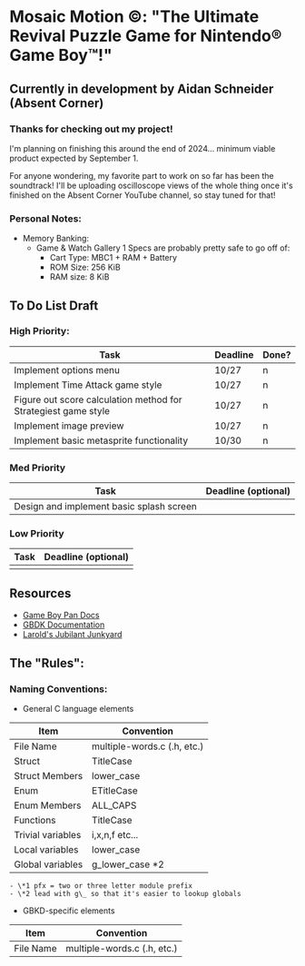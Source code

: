 # Mosaic Motion ©️: "The Ultimate Revival Puzzle Game for Nintendo®️ Game Boy™️!"

## Currently in development by Aidan Schneider (Absent Corner)

### Thanks for checking out my project!

I'm planning on finishing this around the end of 2024... minimum viable product expected by September 1.

For anyone wondering, my favorite part to work on so far has been the soundtrack! I'll be uploading oscilloscope views of the whole thing once it's finished on the Absent Corner YouTube channel, so stay tuned for that!

### Personal Notes:

- Memory Banking:
  - Game & Watch Gallery 1 Specs are probably pretty safe to go off of:
    - Cart Type: MBC1 + RAM + Battery
    - ROM Size: 256 KiB
    - RAM size: 8 KiB

## To Do List Draft

### High Priority:

| Task                                                           | Deadline | Done? |
| -------------------------------------------------------------- | -------- | ----- |
| Implement options menu                                         | 10/27    | n     |
| Implement Time Attack game style                               | 10/27    | n     |
| Figure out score calculation method for Strategiest game style | 10/27    | n     |
| Implement image preview                                        | 10/27    | n     |
| Implement basic metasprite functionality                       | 10/30    | n     |

### Med Priority

| Task                                     | Deadline (optional) |
| ---------------------------------------- | ------------------- |
| Design and implement basic splash screen |                     |

### Low Priority

| Task | Deadline (optional) |
| ---- | ------------------- |
|      |                     |

## Resources

- [Game Boy Pan Docs](https://gbdev.io/pandocs/About.html)
- [GBDK Documentation](https://gbdk-2020.github.io/gbdk-2020/docs)
- [Larold's Jubilant Junkyard](https://laroldsjubilantjunkyard.com/)

## The "Rules":

### Naming Conventions:

- General C language elements

| Item              | Convention                  |
| ----------------- | --------------------------- |
| File Name         | multiple-words.c (.h, etc.) |
| Struct            | TitleCase                   |
| Struct Members    | lower_case                  |
| Enum              | ETitleCase                  |
| Enum Members      | ALL_CAPS                    |
| Functions         | TitleCase                   |
| Trivial variables | i,x,n,f etc...              |
| Local variables   | lower_case                  |
| Global variables  | g_lower_case \*2            |

    - \*1 pfx = two or three letter module prefix
    - \*2 lead with g\_ so that it's easier to lookup globals

- GBKD-specific elements

| Item      | Convention                  |
| --------- | --------------------------- |
| File Name | multiple-words.c (.h, etc.) |
